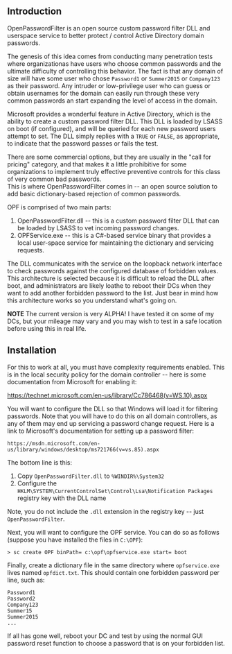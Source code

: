 Introduction
------------
OpenPasswordFilter is an open source custom password filter DLL and userspace service to better protect / control Active Directory domain passwords.

The genesis of this idea comes from conducting many penetration tests where organizationas have users who choose common passwords
and the ultimate difficulty of controlling this behavior.  The fact is that any domain of size will have some user who chose
`Password1` or `Summer2015` or `Company123` as their password.  Any intruder or low-privilege user who can guess or obtain
usernames for the domain can easily run through these very common passwords an start expanding the level of access in the 
domain.

Microsoft provides a wonderful feature in Active Directory, which is the ability to create a custom password filter DLL.  This
DLL is loaded by LSASS on boot (if configured), and will be queried for each new password users attempt to set.  The DLL simply
replies with a `TRUE` or `FALSE`, as appropriate, to indicate that the password passes or fails the test.  

There are some commercial options, but they are usually in the "call for pricing" category, and that makes it a little 
prohibitive for some organizations to implement truly effective preventive controls for this class of very common bad passwords.  
This is where OpenPasswordFilter comes in -- an open source solution to add basic dictionary-based rejection of common passwords.

OPF is comprised of two main parts:

   1. OpenPasswordFilter.dll -- this is a custom password filter DLL that can be loaded by LSASS to vet incoming password changes.
   2. OPFService.exe -- this is a C#-based service binary that provides a local user-space service for maintaining the dictionary and servicing requests.
  
The DLL communicates with the service on the loopback network interface to check passwords against the configured database
of forbidden values.  This architecture is selected because it is difficult to reload the DLL after boot, and administrators
are likely loathe to reboot their DCs when they want to add another forbidden password to the list.  Just bear in mind how this
architecture works so you understand what's going on.

**NOTE** The current version is very ALPHA!  I have tested it on some of my DCs, but your mileage may vary and you may wish to test in a safe location before using this in real life.

Installation
------------
For this to work at all, you must have complexity requirements enabled.  This is in the local security policy for the 
domain controller -- here is some documentation from Microsoft for enabling it:

  https://technet.microsoft.com/en-us/library/Cc786468(v=WS.10).aspx

You will want to configure the DLL so that Windows will load it for filtering passwords.  Note that you will have to do this
on all domain controllers, as any of them may end up servicing a password change request.  Here is a link to Microsoft's
documentation for setting up a password filter:

    https://msdn.microsoft.com/en-us/library/windows/desktop/ms721766(v=vs.85).aspx
    
The bottom line is this:

  1. Copy `OpenPasswordFilter.dll` to `%WINDIR%\System32`
  2. Configure the `HKLM\SYSTEM\CurrentControlSet\Control\Lsa\Notification Packages` registry key with the DLL name
  
Note, you do not include the `.dll` extension in the registry key -- just `OpenPasswordFilter`.

Next, you will want to configure the OPF service.  You can do so as follows (suppose you have installed the files in `C:\OPF`):

    > sc create OPF binPath= c:\opf\opfservice.exe start= boot

Finally, create a dictionary file in the same directory where `opfservice.exe` lives named `opfdict.txt`.  This should contain
one forbidden password per line, such as:

    Password1
    Password2
    Company123
    Summer15
    Summer2015
    ...

If all has gone well, reboot your DC and test by using the normal GUI password reset function to choose a password that is on
your forbidden list.


